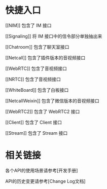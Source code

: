 
# 快捷入口

[[NIM]] 包含了 IM 接口

[[Signaling]] 将 IM 接口中的信令部分单独抽出来

[[Chatroom]] 包含了聊天室接口

[[Netcall]] 包含了插件版本的音视频接口

[[WebRTC]] 包含了音视频接口

[[NRTC]] 包含了音视频接口

[[WhiteBoard]] 包含了白板接口

[[NetcallWeixin]] 包含了微信版本的音视频接口

[[WebRTC2]] 包含了 WebRTC2 接口

[[Client]] 包含了 Client 接口

[[Stream]] 包含了 Stream 接口

# 相关链接

各个API的使用场景请参考[开发手册]

API的历史变更请参考[Change Log文档]
